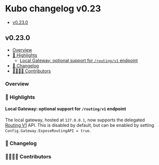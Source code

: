 # Kubo changelog v0.23

- [v0.23.0](#v0230)

## v0.23.0

- [Overview](#overview)
- [🔦 Highlights](#-highlights)
  - [Local Gateway: optional support for `/routing/v1` endpoint](#local-gateway-optional-support-for-routingv1-endpoint)
- [📝 Changelog](#-changelog)
- [👨‍👩‍👧‍👦 Contributors](#-contributors)

### Overview

### 🔦 Highlights

#### Local Gateway: optional support for `/routing/v1` endpoint

The local gateway, hosted at `127.0.0.1`, now supports the delegated [Routing V1](https://specs.ipfs.tech/routing/http-routing-v1/) API.
This is disabled by default, but can be enabled by setting `Config.Gateway.ExposeRoutingAPI = true`.

### 📝 Changelog

### 👨‍👩‍👧‍👦 Contributors
